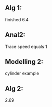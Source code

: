 ## Alg 1:
finished 6.4
## Anal2:
Trace speed equals 1

## Modelling 2:
cylinder example

## Alg 2:
2.69
